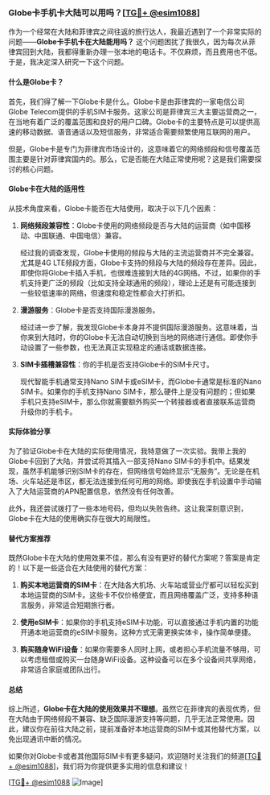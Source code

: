 ### Globe卡手机卡大陆可以用吗？[[TG💪+ @esim1088](https://t.me/s/esim1088)]

作为一个经常在大陆和菲律宾之间往返的旅行达人，我最近遇到了一个非常实际的问题——**Globe卡手机卡在大陆能用吗？** 这个问题困扰了我很久，因为每次从菲律宾回到大陆，我都得重新办理一张本地的电话卡。不仅麻烦，而且费用也不低。于是，我决定深入研究一下这个问题。

#### 什么是Globe卡？

首先，我们得了解一下Globe卡是什么。Globe卡是由菲律宾的一家电信公司Globe Telecom提供的手机SIM卡服务。这家公司是菲律宾三大主要运营商之一，在当地有着广泛的覆盖范围和良好的用户口碑。Globe卡的主要特点是可以提供高速的移动数据、语音通话以及短信服务，非常适合需要频繁使用互联网的用户。

但是，Globe卡是专门为菲律宾市场设计的，这意味着它的网络频段和信号覆盖范围主要是针对菲律宾国内的。那么，它是否能在大陆正常使用呢？这是我们需要探讨的核心问题。

#### Globe卡在大陆的适用性

从技术角度来看，Globe卡能否在大陆使用，取决于以下几个因素：

1. **网络频段兼容性**：Globe卡使用的网络频段是否与大陆的运营商（如中国移动、中国联通、中国电信）兼容。
   
   经过我的调查发现，Globe卡使用的频段与大陆的主流运营商并不完全兼容。尤其是4G LTE频段方面，Globe卡支持的频段与大陆的频段存在差异。因此，即使你将Globe卡插入手机，也很难连接到大陆的4G网络。不过，如果你的手机支持更广泛的频段（比如支持全球通用的频段），理论上还是有可能连接到一些较低速率的网络，但速度和稳定性都会大打折扣。

2. **漫游服务**：Globe卡是否支持国际漫游服务。

   经过进一步了解，我发现Globe卡本身并不提供国际漫游服务。这意味着，当你来到大陆时，你的Globe卡无法自动切换到当地的网络进行通信。即使你手动设置了一些参数，也无法真正实现稳定的通话或数据连接。

3. **SIM卡插槽兼容性**：你的手机是否支持Globe卡的SIM卡尺寸。

   现代智能手机通常支持Nano SIM卡或eSIM卡，而Globe卡通常是标准的Nano SIM卡。如果你的手机支持Nano SIM卡，那么硬件上是没有问题的；但如果手机只支持eSIM卡，那么你就需要额外购买一个转接器或者直接联系运营商升级你的手机卡。

#### 实际体验分享

为了验证Globe卡在大陆的实际使用情况，我特意做了一次实验。我带上我的Globe卡回到了大陆，并尝试将其插入一部支持Nano SIM卡的手机中。结果发现，虽然手机能够识别SIM卡的存在，但网络信号始终显示“无服务”。无论是在机场、火车站还是市区，都无法连接到任何可用的网络。即使我在手机设置中手动输入了大陆运营商的APN配置信息，依然没有任何改善。

此外，我还尝试拨打了一些本地号码，但均以失败告终。这让我深刻意识到，Globe卡在大陆的使用确实存在很大的局限性。

#### 替代方案推荐

既然Globe卡在大陆的使用效果不佳，那么有没有更好的替代方案呢？答案是肯定的！以下是一些适合在大陆使用的替代方案：

1. **购买本地运营商的SIM卡**：在大陆各大机场、火车站或营业厅都可以轻松买到本地运营商的SIM卡。这些卡不仅价格便宜，而且网络覆盖广泛，支持多种语言服务，非常适合短期旅行者。

2. **使用eSIM卡**：如果你的手机支持eSIM卡功能，可以直接通过手机内置的功能开通本地运营商的eSIM卡服务。这种方式无需更换实体卡，操作简单便捷。

3. **购买随身WiFi设备**：如果你需要多人同时上网，或者担心手机流量不够用，可以考虑租借或购买一台随身WiFi设备。这种设备可以在多个设备间共享网络，非常适合家庭或团队出行。

#### 总结

综上所述，**Globe卡在大陆的使用效果并不理想**。虽然它在菲律宾的表现优秀，但在大陆由于网络频段不兼容、缺乏国际漫游支持等问题，几乎无法正常使用。因此，建议你在前往大陆之前，提前准备好本地运营商的SIM卡或其他替代方案，以免出现通讯中断的情况。

如果你对Globe卡或者其他国际SIM卡有更多疑问，欢迎随时关注我们的频道[[TG💪+ @esim1088](https://t.me/s/esim1088)]，我们将为你提供更多实用的信息和建议！

[[TG💪+ @esim1088](https://t.me/s/esim1088) ![Image](https://i.postimg.cc/4NQfJmqS/Snipaste-2025-05-13-00-14-12.png)]